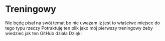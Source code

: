 # Treningowy
Nie będę pisał na swój temat bo nie uważam iż jest to właściwe miejsce do tego typu rzeczy
Potraktuję ten plik jako mój pierwszy treningowy żeby wiedzieć jak ten GitHub działa
Dzięki
